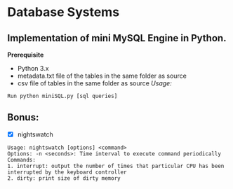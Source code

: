 # Database Systems

## Implementation of mini MySQL Engine in Python.
**Prerequisite**
- Python 3.x
- metadata.txt file of the tables in the same folder as source
- csv file of tables in the same folder as source
*Usage:*
```
Run python miniSQL.py [sql queries]
```


## Bonus:
- [x] nightswatch
```
Usage: nightswatch [options] <command>
Options: -n <seconds>: Time interval to execute command periodically
Commands:
1. interrupt: output the number of times that particular CPU has been interrupted by the keyboard controller
2. dirty: print size of dirty memory
```
